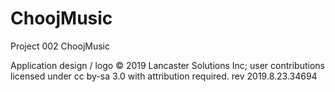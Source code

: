 # ChoojMusic
Project 002 ChoojMusic


Application design / logo © 2019 Lancaster Solutions Inc; user contributions licensed under cc by-sa 3.0 with attribution required. rev 2019.8.23.34694
